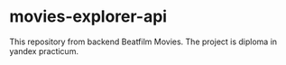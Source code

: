 # movies-explorer-api
This repository from backend Beatfilm Movies. The project is diploma in yandex practicum.
